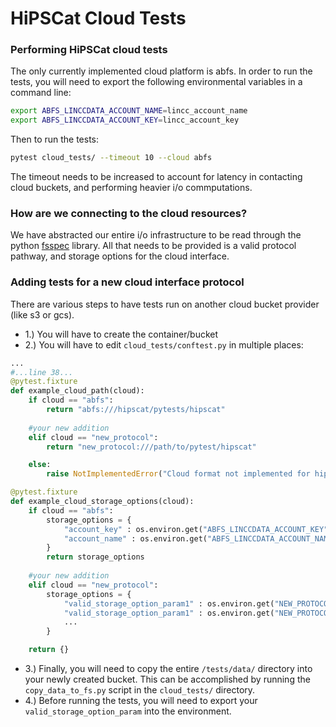 # HiPSCat Cloud Tests

### Performing HiPSCat cloud tests
The only currently implemented cloud platform is abfs. In order to run the tests, you will need to export the following environmental variables in a command line:
```bash
export ABFS_LINCCDATA_ACCOUNT_NAME=lincc_account_name
export ABFS_LINCCDATA_ACCOUNT_KEY=lincc_account_key
```
Then to run the tests:
```bash
pytest cloud_tests/ --timeout 10 --cloud abfs
```
The timeout needs to be increased to account for latency in contacting cloud buckets, and performing heavier i/o commputations. 


### How are we connecting to the cloud resources?

We have abstracted our entire i/o infrastructure to be read through the python [fsspec](https://filesystem-spec.readthedocs.io/en/latest/index.html) library. All that needs to be provided is a valid protocol pathway, and storage options for the cloud interface. 


### Adding tests for a new cloud interface protocol

There are various steps to have tests run on another cloud bucket provider (like s3 or gcs). 

* 1.) You will have to create the container/bucket
* 2.) You will have to edit `cloud_tests/conftest.py` in multiple places:
```python
...
#...line 38...
@pytest.fixture
def example_cloud_path(cloud):
    if cloud == "abfs":
        return "abfs:///hipscat/pytests/hipscat"
    
    #your new addition
    elif cloud == "new_protocol":
        return "new_protocol:///path/to/pytest/hipscat"

    else:
        raise NotImplementedError("Cloud format not implemented for hipscat tests!")

@pytest.fixture
def example_cloud_storage_options(cloud):
    if cloud == "abfs":
        storage_options = {
            "account_key" : os.environ.get("ABFS_LINCCDATA_ACCOUNT_KEY"),
            "account_name" : os.environ.get("ABFS_LINCCDATA_ACCOUNT_NAME")
        }
        return storage_options
    
    #your new addition
    elif cloud == "new_protocol":
        storage_options = {
            "valid_storage_option_param1" : os.environ.get("NEW_PROTOCOL_PARAM1"),
            "valid_storage_option_param1" : os.environ.get("NEW_PROTOCOL_PARAM2"),
            ...
        }

    return {}
```

* 3.) Finally, you will need to copy the entire `/tests/data/` directory into your newly created bucket. This can be accomplished by running the `copy_data_to_fs.py` script in the `cloud_tests/` directory. 
* 4.) Before running the tests, you will need to export your `valid_storage_option_param` into the environment.